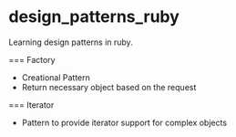 # design_patterns_ruby
Learning design patterns in ruby. 



=== Factory
- Creational Pattern
- Return necessary object based on the request

=== Iterator
- Pattern to provide iterator support for complex objects
